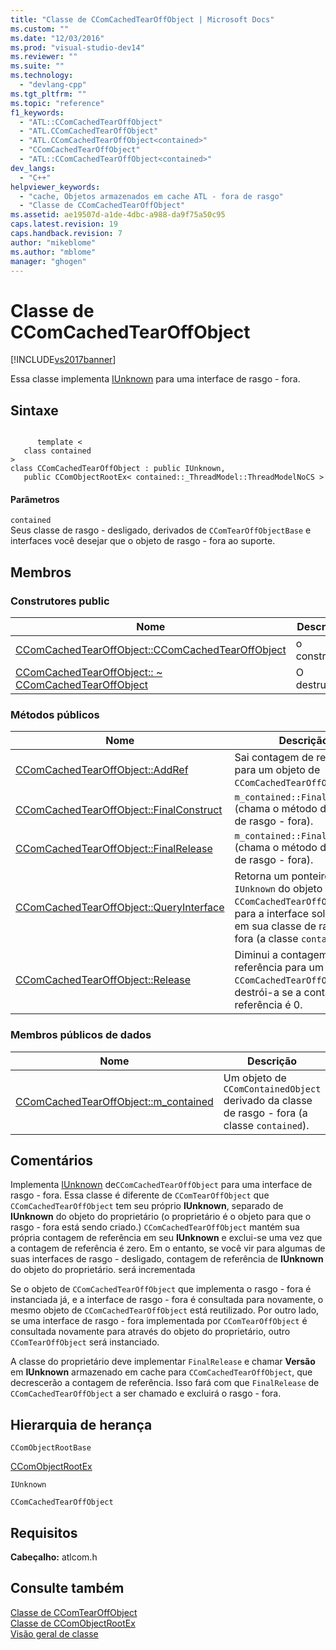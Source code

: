 ```yaml
---
title: "Classe de CComCachedTearOffObject | Microsoft Docs"
ms.custom: ""
ms.date: "12/03/2016"
ms.prod: "visual-studio-dev14"
ms.reviewer: ""
ms.suite: ""
ms.technology: 
  - "devlang-cpp"
ms.tgt_pltfrm: ""
ms.topic: "reference"
f1_keywords: 
  - "ATL::CComCachedTearOffObject"
  - "ATL.CComCachedTearOffObject"
  - "ATL.CComCachedTearOffObject<contained>"
  - "CComCachedTearOffObject"
  - "ATL::CComCachedTearOffObject<contained>"
dev_langs: 
  - "C++"
helpviewer_keywords: 
  - "cache, Objetos armazenados em cache ATL - fora de rasgo"
  - "Classe de CComCachedTearOffObject"
ms.assetid: ae19507d-a1de-4dbc-a988-da9f75a50c95
caps.latest.revision: 19
caps.handback.revision: 7
author: "mikeblome"
ms.author: "mblome"
manager: "ghogen"
---
```

# Classe de CComCachedTearOffObject
[!INCLUDE[vs2017banner](../../assembler/inline/includes/vs2017banner.md)]

Essa classe implementa [IUnknown](http://msdn.microsoft.com/library/windows/desktop/ms680509) para uma interface de rasgo \- fora.  
  
## Sintaxe  
  
```  
  
      template <  
   class contained  
>  
class CComCachedTearOffObject : public IUnknown,  
   public CComObjectRootEx< contained::_ThreadModel::ThreadModelNoCS >  
```  
  
#### Parâmetros  
 `contained`  
 Seus classe de rasgo \- desligado, derivados de `CComTearOffObjectBase` e interfaces você desejar que o objeto de rasgo \- fora ao suporte.  
  
## Membros  
  
### Construtores public  
  
|Nome|Descrição|  
|----------|---------------|  
|[CComCachedTearOffObject::CComCachedTearOffObject](../Topic/CComCachedTearOffObject::CComCachedTearOffObject.md)|o construtor.|  
|[CComCachedTearOffObject:: ~ CComCachedTearOffObject](../Topic/CComCachedTearOffObject::~CComCachedTearOffObject.md)|O destrutor.|  
  
### Métodos públicos  
  
|Nome|Descrição|  
|----------|---------------|  
|[CComCachedTearOffObject::AddRef](../Topic/CComCachedTearOffObject::AddRef.md)|Sai contagem de referência para um objeto de `CComCachedTearOffObject` .|  
|[CComCachedTearOffObject::FinalConstruct](../Topic/CComCachedTearOffObject::FinalConstruct.md)|`m_contained::FinalConstruct` \(chama o método de classes de rasgo \- fora\).|  
|[CComCachedTearOffObject::FinalRelease](../Topic/CComCachedTearOffObject::FinalRelease.md)|`m_contained::FinalRelease` \(chama o método de classes de rasgo \- fora\).|  
|[CComCachedTearOffObject::QueryInterface](../Topic/CComCachedTearOffObject::QueryInterface.md)|Retorna um ponteiro para `IUnknown` do objeto de `CComCachedTearOffObject` , ou para a interface solicitada em sua classe de rasgo \- fora \(a classe `contained`\).|  
|[CComCachedTearOffObject::Release](../Topic/CComCachedTearOffObject::Release.md)|Diminui a contagem de referência para um objeto de `CComCachedTearOffObject` e destrói\-a se a contagem de referência é 0.|  
  
### Membros públicos de dados  
  
|Nome|Descrição|  
|----------|---------------|  
|[CComCachedTearOffObject::m\_contained](../Topic/CComCachedTearOffObject::m_contained.md)|Um objeto de `CComContainedObject` derivado da classe de rasgo \- fora \(a classe `contained`\).|  
  
## Comentários  
 Implementa [IUnknown](http://msdn.microsoft.com/library/windows/desktop/ms680509) de`CComCachedTearOffObject` para uma interface de rasgo \- fora.  Essa classe é diferente de `CComTearOffObject` que `CComCachedTearOffObject` tem seu próprio **IUnknown**, separado de **IUnknown** do objeto do proprietário \(o proprietário é o objeto para que o rasgo \- fora está sendo criado.\)  `CComCachedTearOffObject` mantém sua própria contagem de referência em seu **IUnknown** e exclui\-se uma vez que a contagem de referência é zero.  Em o entanto, se você vir para algumas de suas interfaces de rasgo \- desligado, contagem de referência de **IUnknown** do objeto do proprietário. será incrementada  
  
 Se o objeto de `CComCachedTearOffObject` que implementa o rasgo \- fora é instanciada já, e a interface de rasgo \- fora é consultada para novamente, o mesmo objeto de `CComCachedTearOffObject` está reutilizado.  Por outro lado, se uma interface de rasgo \- fora implementada por `CComTearOffObject` é consultada novamente para através do objeto do proprietário, outro `CComTearOffObject` será instanciado.  
  
 A classe do proprietário deve implementar `FinalRelease` e chamar **Versão** em **IUnknown** armazenado em cache para `CComCachedTearOffObject`, que decrescerão a contagem de referência.  Isso fará com que `FinalRelease` de `CComCachedTearOffObject` a ser chamado e excluirá o rasgo \- fora.  
  
## Hierarquia de herança  
 `CComObjectRootBase`  
  
 [CComObjectRootEx](../../atl/reference/ccomobjectrootex-class.md)  
  
 `IUnknown`  
  
 `CComCachedTearOffObject`  
  
## Requisitos  
 **Cabeçalho:** atlcom.h  
  
## Consulte também  
 [Classe de CComTearOffObject](../../atl/reference/ccomtearoffobject-class.md)   
 [Classe de CComObjectRootEx](../../atl/reference/ccomobjectrootex-class.md)   
 [Visão geral de classe](../../atl/atl-class-overview.md)